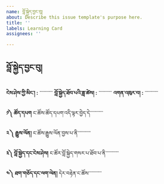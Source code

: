 ```yaml
---
name: བློ་སྐྱེད་བྱང་བུ།
about: Describe this issue template's purpose here.
title: ''
labels: Learning Card
assignees: ''

---
```


## བློ་སྐྱེད་བྱང་བུ།

 **ངེས་ཤེས་ཀྱི་མིང་། :** ་་་་་་་་་་་་
**བློ་སྐྱེད་ཐོབ་པའི་ཟླ་ཚེས། :** ་་་་་་་་་་་་
**འགན་འཁུར་བ། :** ་་་་་་་་་་་་

**༡༽ ཚོད་དཔག** 
ང་ཚོས་ཚོད་དཔག་འདི་ལྟར་བྱེད་དེ་་་་་་་་་་་་


**༢ ༽ རྒྱུས་ལོན།** 
ང་ཚོས་རྒྱུས་ལོན་བྱས་པ་ནི་་་་་་་་་་་་


**༣༽ བློ་སྐྱེད་དང་ངེས་ཤེས།** 
ང་ཚོར་བློ་སྐྱེད་གསར་པ་ཐོབ་པ་ནི་་་་་་་་་་་་


**༤༽ ཐག་གཅོད་དང་ལག་ལེན།** 
དེར་བརྟེན་ང་ཚོས་་་་་་་་་་་་
